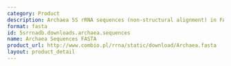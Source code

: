 ```yaml
---
category: Product
description: Archaea 5S rRNA sequences (non-structural alignment) in FASTA format
format: fasta
id: 5srrnadb.downloads.archaea.sequences
name: Archaea Sequences FASTA
product_url: http://www.combio.pl/rrna/static/download/Archaea.fasta
layout: product_detail
---
```

